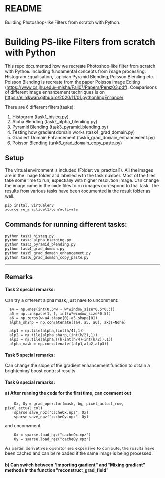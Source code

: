 # README
Building Photoshop-like Filters from scratch with Python.

# Building PS-like Filters from scratch with Python
This repo documented how we recreate Photoshop-like filter from scratch with Python. Including fundamental concepts from image processing: Histogram Equalisation, Laplcian Pyramid Blending, Poisson Blending etc. Poisson Blending is recreate from the paper Poisson Image Editing (https://www.cs.jhu.edu/~misha/Fall07/Papers/Perez03.pdf). Comparisons of different image enhancement techniques is on https://elimkwan.github.io/2020/11/01/pythonImgEnhance/

There are 6 different filters(tasks):
1) Histogram (task1_histeq.py)
2) Alpha Blending (task2_alpha_blending.py)
3) Pyramid Blending (task3_pyramid_blending.py)
4) Testing how gradient domain works (task4_grad_domain.py)
5) Gradient Domain Enhancement (task5_grad_domain_enhancement.py)
6) Poisson Blending (task6_grad_domain_copy_paste.py)

## Setup
The virtual environment is included (Folder: ve_practical1). All the images are in the image folder and labelled with the task number. Most of the files take some time to run, espectially with higher resolution image. Can change the image name in the code files to run images correspond to that task. 
The results from various tasks have been documented in the result folder as well.
```
pip install virtualenv
source ve_practical1/bin/activate
```
## Commands for running different tasks:
```
python task1_histeq.py
python task2_alpha_blending.py
python task3_pyramid_blending.py
python task4_grad_domain.py
python task5_grad_domain_enhancement.py
python task6_grad_domain_copy_paste.py
```

---
## Remarks
#### Task 2 special remarks:
Can try a different alpha mask, just have to uncomment:
```
  a4 = np.ones(int(0.5*w - w*window_size*0.5*0.5))
  a5 = np.linspace(1, 0, int(w*window_size*0.5))
  a6 = np.zeros(w-a4.shape[0]-a5.shape[0])
  alpha_sharp = np.concatenate((a4, a5, a6), axis=None)

  alp1 = np.tile(alpha,(int(h/4),1))
  alp2 = np.tile(alpha_sharp,(int(h/2),1))
  alp3 = np.tile(alpha,((h-int(h/4)-int(h/2)),1))
  alpha_mask = np.concatenate((alp1,alp2,alp3)) 
```

#### Task 5 special remarks:
Can change the slope of the gradient enhancement function to obtain a brightening/ boost contrast results

#### Task 6 special remarks:
#### a) After running the code for the first time, can comment out
```
    Ox, Oy = grad_operator(mask, bg, pixel_actual_row, pixel_actual_col)
    sparse.save_npz("cacheOx.npz", Ox)
    sparse.save_npz("cacheOy.npz", Oy)
```
and uncomvment 
```
    Ox = sparse.load_npz("cacheOx.npz")
    Oy = sparse.load_npz("cacheOy.npz")
```
As partial derivatives operator are expensive to compute, the results have been cached and can be reloaded if the same image is being processed.
#### b) Can switch between "Importing gradient" and "Mixing gradient" methods in the function "reconstruct_grad_field"
